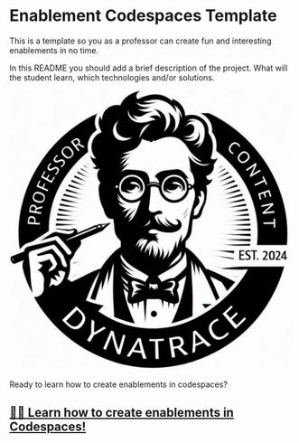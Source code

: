 # Enablement Codespaces Template 

This is a template so you as a professor can create fun and interesting enablements in no time.

In this README you should add a brief description of the project. What will the student learn, which technologies and/or solutions. 


<img src="docs/img/dt_professors.png" alt="Alt text" width="500"/>

<!--
![Professors](docs/img/dt_professors.png)
-->

Ready to learn how to create enablements in codespaces? 
## [👨‍🏫 Learn how to create enablements in Codespaces!](https://dynatrace-wwse.github.io/enablement-codespace-template)

